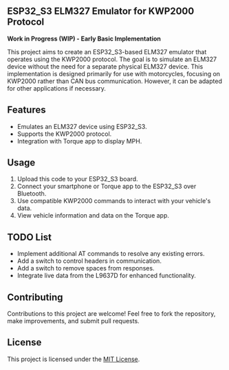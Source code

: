 ## ESP32_S3 ELM327 Emulator for KWP2000 Protocol

**Work in Progress (WIP) - Early Basic Implementation**

This project aims to create an ESP32_S3-based ELM327 emulator that operates using the KWP2000 protocol. The goal is to simulate an ELM327 device without the need for a separate physical ELM327 device. This implementation is designed primarily for use with motorcycles, focusing on KWP2000 rather than CAN bus communication. However, it can be adapted for other applications if necessary.

## Features

- Emulates an ELM327 device using ESP32_S3.
- Supports the KWP2000 protocol.
- Integration with Torque app to display MPH.

## Usage

1. Upload this code to your ESP32_S3 board.
2. Connect your smartphone or Torque app to the ESP32_S3 over Bluetooth.
3. Use compatible KWP2000 commands to interact with your vehicle's data.
4. View vehicle information and data on the Torque app.

## TODO List

- Implement additional AT commands to resolve any existing errors.
- Add a switch to control headers in communication.
- Add a switch to remove spaces from responses.
- Integrate live data from the L9637D for enhanced functionality.

## Contributing

Contributions to this project are welcome! Feel free to fork the repository, make improvements, and submit pull requests.

## License

This project is licensed under the [MIT License](LICENSE).
